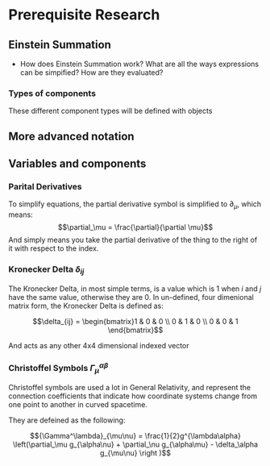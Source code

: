 # Prerequisite Research

## Einstein Summation
- How does Einstein Summation work? What are all the ways expressions can be simpified? How are they evaluated?

### Types of components
These different component types will be defined with objects

## More advanced notation


## Variables and components
### Parital Derivatives

To simplify equations, the partial derivative symbol is simplified to $\partial_{\mu}$, which means:
$$\partial_\mu = \frac{\partial}{\partial \mu}$$
And simply means you take the partial derivative of the thing to the right of it with respect to the index.

### Kronecker Delta $\delta_{ij}$
The Kronecker Delta, in most simple terms, is a value which is 1 when $i$ and $j$ have the same value, otherwise they are 0. In un-defined, four dimenional matrix form, the Kronecker Delta is defined as:

$$\delta_{ij} = \begin{bmatrix}1 & 0 & 0 \\ 0 & 1 & 0 \\ 0 & 0 & 1 \end{bmatrix}$$

And acts as any other 4x4 dimensional indexed vector


### Christoffel Symbols ${\Gamma_\mu}^{\alpha\beta}$

Christoffel symbols are used a lot in General Relativity, and represent the connection coefficients that indicate how coordinate systems change from one point to another in curved spacetime.

They are defeined as the following:

$${\Gamma^\lambda}_{\mu\nu} = \frac{1}{2}g^{\lambda\alpha} \left(\partial_\mu g_{\alpha\nu} + \partial_\nu g_{\alpha\mu} - \delta_\alpha g_{\mu\nu} \right )$$


